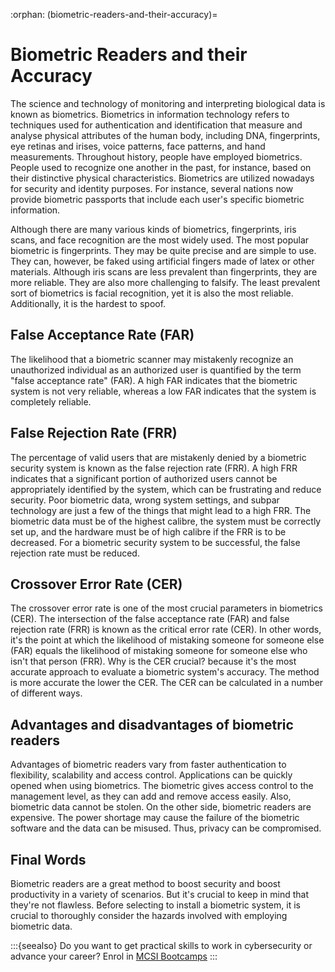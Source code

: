 :orphan:
(biometric-readers-and-their-accuracy)=
# Biometric Readers and their Accuracy
 

The science and technology of monitoring and interpreting biological data is known as biometrics. Biometrics in information technology refers to techniques used for authentication and identification that measure and analyse physical attributes of the human body, including DNA, fingerprints, eye retinas and irises, voice patterns, face patterns, and hand measurements. Throughout history, people have employed biometrics. People used to recognize one another in the past, for instance, based on their distinctive physical characteristics. Biometrics are utilized nowadays for security and identity purposes. For instance, several nations now provide biometric passports that include each user's specific biometric information.

Although there are many various kinds of biometrics, fingerprints, iris scans, and face recognition are the most widely used. The most popular biometric is fingerprints. They may be quite precise and are simple to use. They can, however, be faked using artificial fingers made of latex or other materials. Although iris scans are less prevalent than fingerprints, they are more reliable. They are also more challenging to falsify. The least prevalent sort of biometrics is facial recognition, yet it is also the most reliable. Additionally, it is the hardest to spoof.

## False Acceptance Rate (FAR)

The likelihood that a biometric scanner may mistakenly recognize an unauthorized individual as an authorized user is quantified by the term "false acceptance rate" (FAR). A high FAR indicates that the biometric system is not very reliable, whereas a low FAR indicates that the system is completely reliable.

## False Rejection Rate (FRR)

The percentage of valid users that are mistakenly denied by a biometric security system is known as the false rejection rate (FRR). A high FRR indicates that a significant portion of authorized users cannot be appropriately identified by the system, which can be frustrating and reduce security. Poor biometric data, wrong system settings, and subpar technology are just a few of the things that might lead to a high FRR. The biometric data must be of the highest calibre, the system must be correctly set up, and the hardware must be of high calibre if the FRR is to be decreased. For a biometric security system to be successful, the false rejection rate must be reduced.

## Crossover Error Rate (CER)

The crossover error rate is one of the most crucial parameters in biometrics (CER). The intersection of the false acceptance rate (FAR) and false rejection rate (FRR) is known as the critical error rate (CER). In other words, it's the point at which the likelihood of mistaking someone for someone else (FAR) equals the likelihood of mistaking someone for someone else who isn't that person (FRR). Why is the CER crucial? because it's the most accurate approach to evaluate a biometric system's accuracy. The method is more accurate the lower the CER. The CER can be calculated in a number of different ways.

## Advantages and disadvantages of biometric readers

Advantages of biometric readers vary from faster authentication to flexibility, scalability and access control. Applications can be quickly opened when using biometrics. The biometric gives access control to the management level, as they can add and remove access easily. Also, biometric data cannot be stolen. On the other side, biometric readers are expensive. The power shortage may cause the failure of the biometric software and the data can be misused. Thus, privacy can be compromised.

## Final Words

Biometric readers are a great method to boost security and boost productivity in a variety of scenarios. But it's crucial to keep in mind that they're not flawless. Before selecting to install a biometric system, it is crucial to thoroughly consider the hazards involved with employing biometric data.

:::{seealso}
Do you want to get practical skills to work in cybersecurity or advance your career? Enrol in [MCSI Bootcamps](https://www.mosse-institute.com/bootcamps.html)
:::